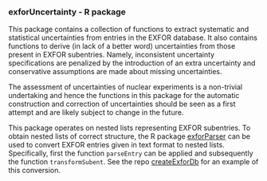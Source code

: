 ### exforUncertainty - R package

This package contains a collection of functions to
extract systematic and statistical uncertainties 
from entries in the EXFOR database.
It also contains functions to derive (in lack of 
a better word) uncertainties from those present
in EXFOR subentries. Namely, inconsistent 
uncertainty specifications are penalized by the
introduction of an extra uncertainty and conservative
assumptions are made about missing uncertainties.

The assessment of uncertainties of nuclear experiments
is a non-trivial undertaking and hence the functions
in this package for the automatic construction and 
correction of uncertainties should be seen as a first
attempt and are likely subject to change in the future.

This package operates on nested lists representing 
EXFOR subentries.
To obtain nested lists of correct structure,
the R package [exforParser](https://github.com/gschnabel/exforParser)
can be used to convert EXFOR entries given in text format to
nested lists. Specifically, first the function `parseEntry`
can be applied and subsequently the function `transformSubent`.
See the repo [createExforDb](https://github.com/gschnabel/createExforDb)
for an example of this conversion.

